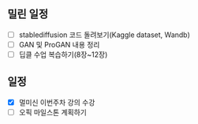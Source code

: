 ## 밀린 일정
- [ ] stablediffusion 코드 돌려보기(Kaggle dataset, Wandb)
- [ ] GAN 및 ProGAN 내용 정리
- [ ] 딥클 수업 복습하기(8장~12장)

## 일정
- [x] 멀미신 이번주차 강의 수강
- [ ] 오픽 마일스톤 계획하기